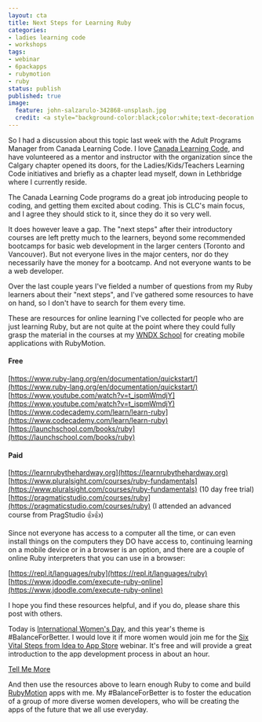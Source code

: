 ```yaml
---
layout: cta
title: Next Steps for Learning Ruby
categories:
- ladies learning code
- workshops
tags:
- webinar
- 6packapps
- rubymotion
- ruby
status: publish
published: true
image:
  feature: john-salzarulo-342868-unsplash.jpg
  credit: <a style="background-color:black;color:white;text-decoration:none;padding:4px 6px;font-family:-apple-system, BlinkMacSystemFont, &quot;San Francisco&quot;, &quot;Helvetica Neue&quot;, Helvetica, Ubuntu, Roboto, Noto, &quot;Segoe UI&quot;, Arial, sans-serif;font-size:12px;font-weight:bold;line-height:1.2;display:inline-block;border-radius:3px" href="https://unsplash.com/@johnsalzarulo?utm_medium=referral&amp;utm_campaign=photographer-credit&amp;utm_content=creditBadge" target="_blank" rel="noopener noreferrer" title="Download free do whatever you want high-resolution photos from John Salzarulo"><span style="display:inline-block;padding:2px 3px"><svg xmlns="http://www.w3.org/2000/svg" style="height:12px;width:auto;position:relative;vertical-align:middle;top:-2px;fill:white" viewBox="0 0 32 32"><title>unsplash-logo</title><path d="M10 9V0h12v9H10zm12 5h10v18H0V14h10v9h12v-9z"></path></svg></span><span style="display:inline-block;padding:2px 3px">John Salzarulo</span></a>
---
```


So I had a discussion about this topic last week with the Adult Programs Manager from 
Canada Learning Code. I love [Canada Learning Code](https://www.canadalearningcode.ca), 
and have volunteered as a mentor and instructor with the 
organization since the Calgary chapter opened its doors, for the
Ladies/Kids/Teachers Learning Code initiatives and briefly as a chapter lead myself, 
down in Lethbridge where I currently reside.

The Canada Learning Code programs do a great job introducing people to coding, and getting
them excited about coding. This is CLC's main focus, and I agree they should stick to it, 
since they do it so very well.


It does however leave a gap. The "next steps" after their introductory courses are left pretty 
much to the learners, beyond some recommended bootcamps for basic web development in the 
larger centers (Toronto and Vancouver). But not everyone lives in the major centers, nor do they necessarily have the money for a 
bootcamp.  And not everyone wants to be a web developer.  


Over the last couple years I've fielded a number of questions from my Ruby learners 
about their "next steps", and I've gathered some resources to have on hand, so I don't 
have to search for them every time.

These are resources for online learning I've collected for people who are just learning 
Ruby, but are not quite at the point where they could fully grasp the material in the 
courses at my [WNDX School](http://wndx.school) for creating mobile applications with RubyMotion.


#### Free

[https://www.ruby-lang.org/en/documentation/quickstart/](https://www.ruby-lang.org/en/documentation/quickstart/)  
[https://www.youtube.com/watch?v=t_ispmWmdjY](https://www.youtube.com/watch?v=t_ispmWmdjY)  
[https://www.codecademy.com/learn/learn-ruby](https://www.codecademy.com/learn/learn-ruby)  
[https://launchschool.com/books/ruby](https://launchschool.com/books/ruby)  

#### Paid

[https://learnrubythehardway.org](https://learnrubythehardway.org)  
[https://www.pluralsight.com/courses/ruby-fundamentals](https://www.pluralsight.com/courses/ruby-fundamentals) (10 day free trial)  
[https://pragmaticstudio.com/courses/ruby](https://pragmaticstudio.com/courses/ruby) (I attended an advanced course from PragStudio 👍👍)  

Since not everyone has access to a computer all the time, or can even install things on
the computers they DO have access to, continuing learning on a mobile device or in a browser
is an option, and there are a couple of online Ruby interpreters that you can use in a 
browser:

[https://repl.it/languages/ruby](https://repl.it/languages/ruby)  
[https://www.jdoodle.com/execute-ruby-online](https://www.jdoodle.com/execute-ruby-online)

I hope you find these resources helpful, and if you do, please share this post with others.

Today is [International Women's Day](https://www.internationalwomensday.com/IWD2019), and
this year's theme is #BalanceForBetter. I would love it if more women would join me for the 
[Six Vital Steps from Idea to App Store](http://6packapps.io) webinar. It's free and will 
provide a great introduction to the app development process in about an hour. 

<a href="http://6packapps.io" class="btn btn-xl center">Tell Me More</a>

And then use the 
resources above to learn enough Ruby to come and build [RubyMotion](https://rubymotion.com) 
apps with me. My #BalanceForBetter is to foster the education of a group of more diverse 
women developers, who will be creating the apps of the future that we all use everyday.  
